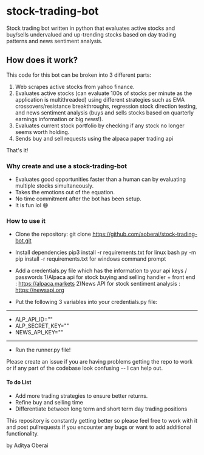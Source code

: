 # stock-trading-bot

Stock trading bot written in python that evaluates active stocks and buy/sells undervalued and up-trending stocks based on day trading patterns and news sentiment analysis.

## How does it work?

This code for this bot can be broken into 3 different parts:

  1) Web scrapes active stocks from yahoo finance.
  2) Evaluates active stocks (can evaluate 100s of stocks per minute as the application is multithreaded) using different strategies such as EMA crossovers/resistance breakthroughs, regression stock direction testing, and news sentiment analysis (buys and sells stocks based on quarterly earnings information or big news!).
  3) Evaluates current stock portfolio by checking if any stock no longer seems worth holding.
  4) Sends buy and sell requests using the alpaca paper trading api
 
 That's it!

### Why create and use a stock-trading-bot

- Evaluates good opportunities faster than a human can by evaluating multiple stocks simultaneously.
- Takes the emotions out of the equation.
- No time commitment after the bot has been setup.
- It is fun lol :smile:


### How to use it
- Clone the repository: git clone https://github.com/aoberai/stock-trading-bot.git
- Install dependencies
	pip3 install -r requirements.txt for linux bash
	py -m pip install -r requirements.txt for windows command prompt
- Add a credentials.py file which has the information to your api keys / passwords
    1)Alpaca api for stock buying and selling handler + front end : https://alpaca.markets
    2)News API for stock sentiment analysis : https://newsapi.org

- Put the following 3 variables into your credentials.py file:
-------------------------
- ALP_API_ID=""                                                             
- ALP_SECRET_KEY=""
- NEWS_API_KEY=""
-------------------------
- Run the runner.py file! 

Please create an issue if you are having problems getting the repo to work or if any part of the codebase look confusing -- I can help out.

#### To do List

- Add more trading strategies to ensure better returns.
- Refine buy and selling time
- Differentiate between long term and short term day trading positions


This repository is constantly getting better so please feel free to work with it and post pullrequests if you encounter any bugs or want to add additional functionality. 

  
by Aditya Oberai
